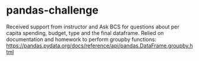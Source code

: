 # pandas-challenge

Received support from instructor and Ask BCS for questions about per capita spending, budget, type and the final dataframe. 
Relied on documentation and homework to perform groupby functions: https://pandas.pydata.org/docs/reference/api/pandas.DataFrame.groupby.html
